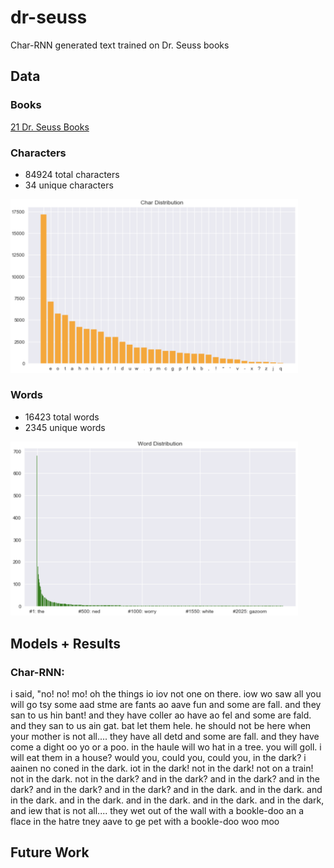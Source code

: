 # dr-seuss

Char-RNN generated text trained on Dr. Seuss books

## Data

### Books
[21 Dr. Seuss Books](https://github.com/briancheang/dr-seuss/tree/master/notebooks/texts/individual)

### Characters
- 84924 total characters
- 34 unique characters
<img src="images/char_distribution.png" alt="char_dist" width="460px"/>

### Words
- 16423 total words
- 2345 unique words
<img src="images/word_distribution.png" alt="word_dist" width="460px"/>

## Models + Results

### Char-RNN:
i said, "no! no! mo! oh the things io iov not one on there. iow wo saw all you will go tsy some aad stme are fants ao aave fun and some are fall. and they san to us hin bant! and they have coller ao have ao fel and some are fald. and they san to us ain gat. bat let them hele. he should not be here when your mother is not all.... they have all detd and some are fall. and they have come a dight oo yo or a poo. in the haule will wo hat in a tree. you will goll. i will eat them in a house? would you, could you, could you, in the dark? i aainen no coned in the dark. iot in the dark! not in the dark! not on a train! not in the dark. not in the dark? and in the dark? and in the dark? and in the dark? and in the dark? and in the dark? and in the dark. and in the dark. and in the dark. and in the dark. and in the dark. and in the dark. and in the dark, and iew that is not all.... they wet out of the wall with a bookle-doo an a flace in the hatre tney aave to ge pet with a bookle-doo woo moo

## Future Work
